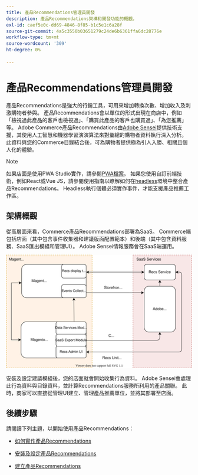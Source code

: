```yaml
---
title: 產品Recommendations管理員開發
description: 產品Recommendations架構和開發功能的概觀。
exl-id: caef5e0c-dd69-4846-8f85-b1c5e1c6a28f
source-git-commit: 4a5c3550b03651279c24de6b6361ffa6dc28776e
workflow-type: tm+mt
source-wordcount: '309'
ht-degree: 0%

---
```


# 產品Recommendations管理員開發

產品Recommendations是強大的行銷工具，可用來增加轉換次數、增加收入及刺激購物者參與。 產品Recommendations會以單位的形式出現在商店中，例如「檢視過此產品的客戶也檢視過」、「購買此產品的客戶也購買過」、「為您推薦」等。 Adobe Commerce產品Recommendations由[Adobe Sensei](https://www.adobe.com/sensei.html)提供技術支援，其使用人工智慧和機器學習演演算法來對彙總的購物者資料執行深入分析。 此資料與您的Commerce目錄結合後，可為購物者提供極為引人入勝、相關且個人化的體驗。

>[!NOTE]
>
>如果店面是使用PWA Studio實作，請參閱[PWA檔案](https://developer.adobe.com/commerce/pwa-studio/integrations/product-recommendations/)。 如果您使用自訂前端技術，例如React或Vue JS，請參閱使用指南以瞭解如何在[headless](headless.md)環境中整合產品Recommendations。 Headless執行個體必須實作事件，才能支援產品推薦工作區。

## 架構概觀

從高層面來看，Commerce產品Recommendations部署為SaaS。 Commerce端包括店面（其中包含事件收集器和建議版面配置範本）和後端（其中包含資料服務、SaaS匯出模組和管理UI）。 Adobe Sensei情報服務會在SaaS端運用。

![產品建議架構圖](assets/arch-diag-sensei.svg)

安裝及設定建議模組後，您的店面就會開始收集行為資料。 Adobe Sensei會處理此行為資料與目錄資料，並計算Recommendations服務所利用的產品關聯。 此時，商家可以直接從管理UI建立、管理產品推薦單位，並將其部署至店面。

## 後續步驟

請閱讀下列主題，以開始使用產品Recommendations：

- [如何實作產品Recommendations](implementation-workflow.md)

- [安裝及設定產品Recommendations](install-configure.md)

- [建立產品Recommendations](create.md)
